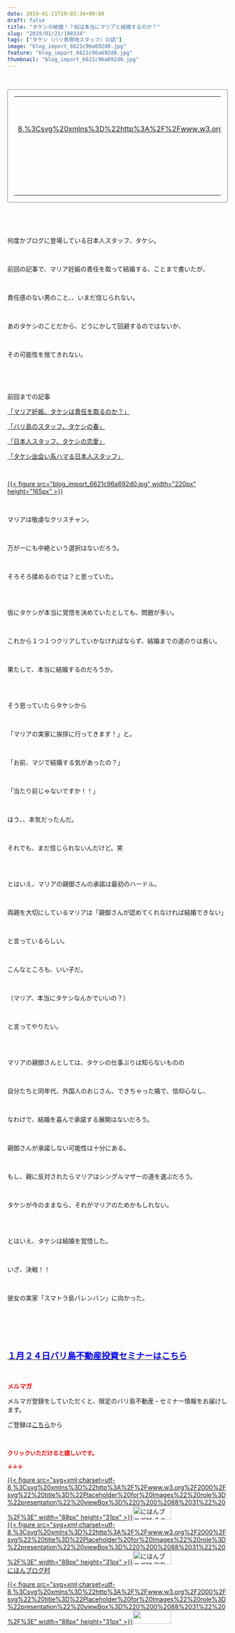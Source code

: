 ```yaml
---
date: 2019-01-21T19:03:34+09:00
draft: false
title: "タケシの結婚！？奴は本当にマリアと結婚するのか？"
slug: "2019/01/21/190334"
tags: ["タケシ（バリ島現地スタッフ）の話"]
image: "blog_import_6621c96a692d0.jpg"
feature: "blog_import_6621c96a692d0.jpg"
thumbnail: "blog_import_6621c96a692d0.jpg"
---
```

<p> </p><div contenteditable="false" style="padding: 15px; border-radius: 4px; border: 1px dotted currentColor; border-image: none;"><table border="0" cellpadding="0" cellspacing="0" style="margin: 0px; table-layout: fixed;" width="100%">	<tbody width="100%">		<tr>			<td aligin="center" style="vertical-align: middle;" width="95"><span style="text-align: center; display: block;"><a alt0="AmebaAffiliate" alt1="稼げる人の常識、稼げない人の常識" alt2="Amazon" alt3="https://images-fe.ssl-images-amazon.com/images/I/51Ft8zEBpkL._SL160_.jpg" alt4="1" href="4802110227?SubscriptionId=AKIAJLD6FH2TADXIQKDQ&amp;tag=amebablog-a2371184-22&amp;linkCode=xm2&amp;camp=2025&amp;creative=165953&amp;creativeASIN=4802110227" target="_blank">{{< figure src="svg+xml;charset=utf-8,%3Csvg%20xmlns%3D%22http%3A%2F%2Fwww.w3.org%2F2000%2Fsvg%22%20title%3D%22Placeholder%20for%20Images%22%20role%3D%22presentation%22%20viewBox%3D%220%200%201%201%22%20%2F%3E"  >}}<noscript><img alt="稼げる人の常識、稼げない人の常識" border="0" data-img="affiliate" src="https://images-fe.ssl-images-amazon.com/images/I/51Ft8zEBpkL._SL160_.jpg" style="margin: 0px; vertical-align: middle; max-width: 95px;"></noscript></a></span></td>			<td style="line-height: 1.5; padding-left: 15px; vertical-align: middle;"><a alt0="AmebaAffiliate" alt1="稼げる人の常識、稼げない人の常識" alt2="Amazon" alt3="https://images-fe.ssl-images-amazon.com/images/I/51Ft8zEBpkL._SL160_.jpg" alt4="1" href="4802110227?SubscriptionId=AKIAJLD6FH2TADXIQKDQ&amp;tag=amebablog-a2371184-22&amp;linkCode=xm2&amp;camp=2025&amp;creative=165953&amp;creativeASIN=4802110227" target="_blank">稼げる人の常識、稼げない人の常識</a>			<div style="padding: 3px 0px;">1,180円</div>			<div style="font-size: 0.83em;">Amazon</div></td>		</tr>	</tbody></table></div><p> </p><p> </p><p>何度かブログに登場している日本人スタッフ、タケシ。</p><p> </p><p>前回の記事で、マリア妊娠の責任を取って結婚する、ことまで書いたが、</p><p> </p><p>責任感のない男のこと、、いまだ信じられない。</p><p> </p><p>あのタケシのことだから、どうにかして回避するのではないか、</p><p> </p><p>その可能性を捨てきれない。</p><p> </p><p> </p><p>前回までの記事</p><p><a href="entry-12419109221.html?frm=theme" target="_blank">「マリア妊娠、タケシは責任を取るのか？」</a></p><p><a href="entry-12418893653.html?frm=theme" target="_blank">「バリ島のスタッフ、タケシの春」</a></p><p><a href="entry-12418889870.html?frm=theme" target="_blank">「日本人スタッフ、タケシの恋愛」</a></p><p><a href="entry-12414237370.html?frm=theme" target="_blank">「タケシ出会い系ハマる日本人スタッフ」</a></p><p> </p><p><a href="blog_import_6621c96a692d0.jpg">{{< figure src="blog_import_6621c96a692d0.jpg" width="220px" height="165px" >}}</a></p><p> </p><p>マリアは敬虔なクリスチャン。</p><p> </p><p>万が一にも中絶という選択はないだろう。</p><p> </p><p>そろそろ揉めるのでは？と思っていた。</p><p> </p><p><br/>仮にタケシが本当に覚悟を決めていたとしても、問題が多い。</p><p> </p><p>これから１つ１つクリアしていかなければならず、結婚までの道のりは長い。</p><p> </p><p>果たして、本当に結婚するのだろうか。</p><p> </p><p><br/>そう思っていたらタケシから</p><p> </p><p>「マリアの実家に挨拶に行ってきます！」と。</p><p> </p><p>「お前、マジで結婚する気があったの？」</p><p> </p><p>「当たり前じゃないですか！！」</p><p> </p><p>ほう、、本気だったんだ。</p><p> </p><p>それでも、まだ信じられないんだけど。笑</p><p> </p><p><br/>とはいえ、マリアの親御さんの承諾は最初のハードル。</p><p> </p><p>両親を大切にしているマリアは「親御さんが認めてくれなければ結婚できない」</p><p> </p><p>と言っているらしい。</p><p> </p><p>こんなところも、いい子だ。</p><p> </p><p>（マリア、本当にタケシなんかでいいの？）</p><p> </p><p>と言ってやりたい。</p><p> </p><p><br/>マリアの親御さんとしては、タケシの仕事ぶりは知らないものの</p><p> </p><p>自分たちと同年代、外国人のおじさん、できちゃった婚で、信仰心なし、</p><p> </p><p>なわけで、結婚を喜んで承諾する展開はないだろう。</p><p> </p><p>親御さんが承諾しない可能性は十分にある。</p><p> </p><p>もし、親に反対されたらマリアはシングルマザーの道を選ぶだろう。</p><p> </p><p>タケシが今のままなら、それがマリアのためかもしれない。</p><p> </p><p><br/>とはいえ、タケシは結婚を覚悟した。</p><p> </p><p>いざ、決戦！！</p><p> </p><p>彼女の実家「スマトラ島パレンバン」に向かった。</p><p> </p><p> </p><p> </p><p><span style="font-size: 1.4em;"><a href="https://ameblo.jp/baliclub/entry-12432267169.html" target="_blank"><span style="color: rgb(0, 0, 255);"><span style="font-weight: bold;">１月２４日バリ島不動産投資セミナーはこちら</span></span></a></span></p><p> </p><p><span style="font-weight: bold;"><span style="color: rgb(255, 0, 0);">メルマガ</span></span></p><p>メルマガ登録をしていただくと、限定のバリ島不動産・セミナー情報をお届けします。</p><p>ご登録は<a href="f9eeVI" target="_blank">こちら</a>から</p><p style="text-align: center;"> </p><p><font color="#ff0000" size="2"><strong>クリックいただけると嬉しいです。</strong></font></p><p><font color="#ff0000" size="2"><strong>↓↓↓</strong></font></p><p><a href="ranking.html?p_cid=01260127" id="&amp;blogmura_banner" target="_blank">{{< figure src="svg+xml;charset=utf-8,%3Csvg%20xmlns%3D%22http%3A%2F%2Fwww.w3.org%2F2000%2Fsvg%22%20title%3D%22Placeholder%20for%20Images%22%20role%3D%22presentation%22%20viewBox%3D%220%200%2088%2031%22%20%2F%3E" width="88px" height="31px" >}}<noscript><img alt="にほんブログ村 その他生活ブログ 不動産投資へ" border="0" height="31" src="https://img-proxy.blog-video.jp/images?url=http%3A%2F%2Flife.blogmura.com%2Fhudousantoushi%2Fimg%2Fhudousantoushi88_31.gif" width="88"></noscript></a><br/><a href="ranking.html?p_cid=01260127" target="_blank">{{< figure src="svg+xml;charset=utf-8,%3Csvg%20xmlns%3D%22http%3A%2F%2Fwww.w3.org%2F2000%2Fsvg%22%20title%3D%22Placeholder%20for%20Images%22%20role%3D%22presentation%22%20viewBox%3D%220%200%2088%2031%22%20%2F%3E" width="88px" height="31px" >}}<noscript><img alt="にほんブログ村 海外生活ブログ バリ島情報へ" border="0" height="31" src="https://img-proxy.blog-video.jp/images?url=http%3A%2F%2Foverseas.blogmura.com%2Fbali%2Fimg%2Fbali88_31.gif" width="88"></noscript></a><br/><a href="ranking.html?p_cid=01260127" target="_blank">にほんブログ村</a></p><p><a href="link.php?1804582" title="人気ブログランキングへ">{{< figure src="svg+xml;charset=utf-8,%3Csvg%20xmlns%3D%22http%3A%2F%2Fwww.w3.org%2F2000%2Fsvg%22%20title%3D%22Placeholder%20for%20Images%22%20role%3D%22presentation%22%20viewBox%3D%220%200%2088%2031%22%20%2F%3E" width="88px" height="31px" >}}<noscript><img border="0" height="31" src="https://blog.with2.net/img/banner/banner_22.gif" width="88"></noscript></a></p><p> </p>

